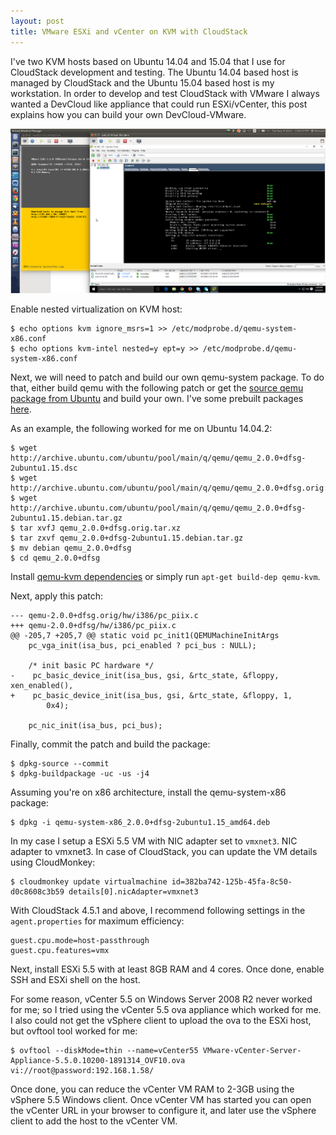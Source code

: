 ```yaml
---
layout: post
title: VMware ESXi and vCenter on KVM with CloudStack
---
```


I've two KVM hosts based on Ubuntu 14.04 and 15.04 that I use for CloudStack
development and testing. The Ubuntu 14.04 based host is managed by CloudStack
and the Ubuntu 15.04 based host is my workstation. In order
to develop and test CloudStack with VMware I always wanted a DevCloud like
appliance that could run ESXi/vCenter, this post explains how you can build your
own DevCloud-VMware.

<div class="post-image">
    <img src="/images/cloudstack/vmware-on-kvm.png">
</div>

Enable nested virtualization on KVM host:

    $ echo options kvm ignore_msrs=1 >> /etc/modprobe.d/qemu-system-x86.conf
    $ echo options kvm-intel nested=y ept=y >> /etc/modprobe.d/qemu-system-x86.conf

Next, we will need to patch and build our own qemu-system package. To do that,
either build qemu with the following patch or get the [source qemu package from Ubuntu](http://packages.ubuntu.com/trusty-updates/qemu)
and build your own. I've some prebuilt packages [here](http://people.apache.org/~bhaisaab/qemu).

As an example, the following worked for me on Ubuntu 14.04.2:

    $ wget http://archive.ubuntu.com/ubuntu/pool/main/q/qemu/qemu_2.0.0+dfsg-2ubuntu1.15.dsc
    $ wget http://archive.ubuntu.com/ubuntu/pool/main/q/qemu/qemu_2.0.0+dfsg.orig.tar.xz
    $ wget http://archive.ubuntu.com/ubuntu/pool/main/q/qemu/qemu_2.0.0+dfsg-2ubuntu1.15.debian.tar.gz
    $ tar xvfJ qemu_2.0.0+dfsg.orig.tar.xz
    $ tar zxvf qemu_2.0.0+dfsg-2ubuntu1.15.debian.tar.gz
    $ mv debian qemu_2.0.0+dfsg
    $ cd qemu_2.0.0+dfsg

Install [qemu-kvm dependencies](http://wiki.qemu.org/Hosts/Linux#Fedora_Linux_.2F_Debian_GNU_Linux_.2F_Ubuntu_Linux_.2F_Linux_Mint) or simply run `apt-get build-dep qemu-kvm`.

Next, apply this patch:

    --- qemu-2.0.0+dfsg.orig/hw/i386/pc_piix.c
    +++ qemu-2.0.0+dfsg/hw/i386/pc_piix.c
    @@ -205,7 +205,7 @@ static void pc_init1(QEMUMachineInitArgs
        pc_vga_init(isa_bus, pci_enabled ? pci_bus : NULL);

        /* init basic PC hardware */
    -    pc_basic_device_init(isa_bus, gsi, &rtc_state, &floppy, xen_enabled(),
    +    pc_basic_device_init(isa_bus, gsi, &rtc_state, &floppy, 1,
            0x4);

        pc_nic_init(isa_bus, pci_bus);

Finally, commit the patch and build the package:

    $ dpkg-source --commit
    $ dpkg-buildpackage -uc -us -j4

Assuming you're on x86 architecture, install the qemu-system-x86 package:

    $ dpkg -i qemu-system-x86_2.0.0+dfsg-2ubuntu1.15_amd64.deb

In my case I setup a ESXi 5.5 VM with NIC adapter set to `vmxnet3`.
NIC adapter to vmxnet3. In case of CloudStack, you can update the VM details
using CloudMonkey:

    $ cloudmonkey update virtualmachine id=382ba742-125b-45fa-8c50-d0c8608c3b59 details[0].nicAdapter=vmxnet3

With CloudStack 4.5.1 and above, I recommend following settings in the `agent.properties` for maximum efficiency:

    guest.cpu.mode=host-passthrough
    guest.cpu.features=vmx

Next, install ESXi 5.5 with at least 8GB RAM and 4 cores. Once done, enable SSH
and ESXi shell on the host.

For some reason, vCenter 5.5 on Windows Server 2008 R2 never worked for me; so I
tried using the vCenter 5.5 ova appliance which worked for me. I also could not get
the vSphere client to upload the ova to the ESXi host, but ovftool tool worked
for me:

    $ ovftool --diskMode=thin --name=vCenter55 VMware-vCenter-Server-Appliance-5.5.0.10200-1891314_OVF10.ova vi://root@password:192.168.1.58/

Once done, you can reduce the vCenter VM RAM to 2-3GB using the vSphere 5.5
Windows client. Once vCenter VM has started you can open the vCenter URL in your
browser to configure it, and later use the vSphere client to add the host to the
vCenter VM.

